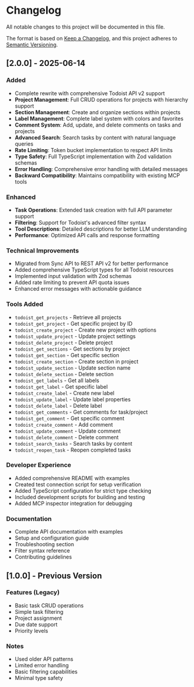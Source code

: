 # Changelog

All notable changes to this project will be documented in this file.

The format is based on [Keep a Changelog](https://keepachangelog.com/en/1.0.0/),
and this project adheres to [Semantic Versioning](https://semver.org/spec/v2.0.0.html).

## [2.0.0] - 2025-06-14

### Added
- Complete rewrite with comprehensive Todoist API v2 support
- **Project Management**: Full CRUD operations for projects with hierarchy support
- **Section Management**: Create and organize sections within projects
- **Label Management**: Complete label system with colors and favorites
- **Comment System**: Add, update, and delete comments on tasks and projects
- **Advanced Search**: Search tasks by content with natural language queries
- **Rate Limiting**: Token bucket implementation to respect API limits
- **Type Safety**: Full TypeScript implementation with Zod validation schemas
- **Error Handling**: Comprehensive error handling with detailed messages
- **Backward Compatibility**: Maintains compatibility with existing MCP tools

### Enhanced
- **Task Operations**: Extended task creation with full API parameter support
- **Filtering**: Support for Todoist's advanced filter syntax
- **Tool Descriptions**: Detailed descriptions for better LLM understanding
- **Performance**: Optimized API calls and response formatting

### Technical Improvements
- Migrated from Sync API to REST API v2 for better performance
- Added comprehensive TypeScript types for all Todoist resources
- Implemented input validation with Zod schemas
- Added rate limiting to prevent API quota issues
- Enhanced error messages with actionable guidance

### Tools Added
- `todoist_get_projects` - Retrieve all projects
- `todoist_get_project` - Get specific project by ID
- `todoist_create_project` - Create new project with options
- `todoist_update_project` - Update project settings
- `todoist_delete_project` - Delete project
- `todoist_get_sections` - Get sections by project
- `todoist_get_section` - Get specific section
- `todoist_create_section` - Create section in project
- `todoist_update_section` - Update section name
- `todoist_delete_section` - Delete section
- `todoist_get_labels` - Get all labels
- `todoist_get_label` - Get specific label
- `todoist_create_label` - Create new label
- `todoist_update_label` - Update label properties
- `todoist_delete_label` - Delete label
- `todoist_get_comments` - Get comments for task/project
- `todoist_get_comment` - Get specific comment
- `todoist_create_comment` - Add comment
- `todoist_update_comment` - Update comment
- `todoist_delete_comment` - Delete comment
- `todoist_search_tasks` - Search tasks by content
- `todoist_reopen_task` - Reopen completed tasks

### Developer Experience
- Added comprehensive README with examples
- Created test connection script for setup verification
- Added TypeScript configuration for strict type checking
- Included development scripts for building and testing
- Added MCP inspector integration for debugging

### Documentation
- Complete API documentation with examples
- Setup and configuration guide
- Troubleshooting section
- Filter syntax reference
- Contributing guidelines

## [1.0.0] - Previous Version

### Features (Legacy)
- Basic task CRUD operations
- Simple task filtering
- Project assignment
- Due date support
- Priority levels

### Notes
- Used older API patterns
- Limited error handling
- Basic filtering capabilities
- Minimal type safety
